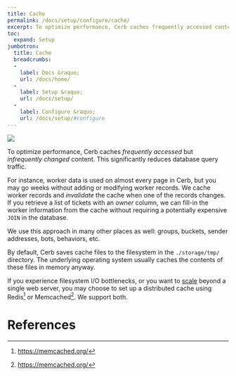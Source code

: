 ```yaml
---
title: Cache
permalink: /docs/setup/configure/cache/
excerpt: To optimize performance, Cerb caches frequently accessed content.
toc:
  expand: Setup
jumbotron:
  title: Cache
  breadcrumbs:
  - 
    label: Docs &raquo;
    url: /docs/home/
  - 
    label: Setup &raquo;
    url: /docs/setup/
  - 
    label: Configure &raquo;
    url: /docs/setup/#configure
---
```


<div class="cerb-screenshot">
<img src="/assets/images/docs/setup/cache.png" class="screenshot">
</div>

To optimize performance, Cerb caches _frequently accessed_ but _infrequently changed_ content.  This significantly reduces database query traffic.

For instance, worker data is used on almost every page in Cerb, but you may go weeks without adding or modifying worker records.  We cache worker records and _invalidate_ the cache when one of the records changes.  If you retrieve a list of tickets with an _owner_ column, we can fill-in the worker information from the cache without requiring a potentially expensive `JOIN` in the database.

We use this approach in many other places as well: groups, buckets, sender addresses, bots, behaviors, etc.

By default, Cerb saves cache files to the filesystem in the `./storage/tmp/` directory. The underlying operating system usually caches the contents of these files in memory anyway.

If you experience filesystem I/O bottlenecks, or you want to [scale](/docs/scaling) beyond a single web server, you may choose to set up a distributed cache using Redis[^redis] or Memcached[^memcached].  We support both.


# References

[^memcached]: <https://memcached.org/>
[^redis]: <https://memcached.org/>